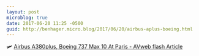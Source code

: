 ```yaml
---
layout: post
microblog: true
date: 2017-06-20 11:25 -0500
guid: http://benhager.micro.blog/2017/06/20/airbus-aplus-boeing.html
---
```

🛩 [Airbus A380plus, Boeing 737 Max 10 At Paris - AVweb flash Article](https://www.avweb.com/avwebflash/news/Airbus-A380Plus-Boeing-737-Max-10-At-Paris-229163-1.html)
